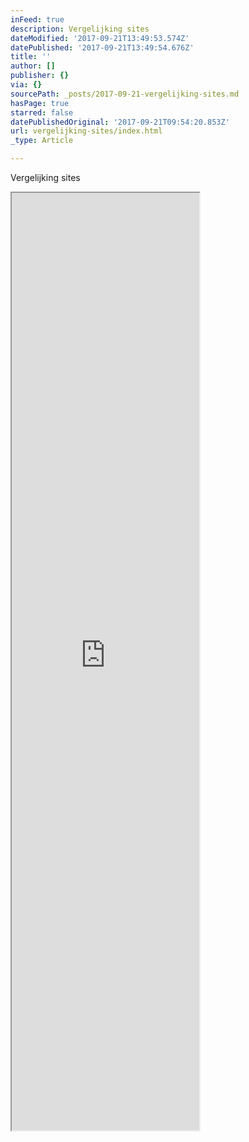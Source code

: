 ```yaml
---
inFeed: true
description: Vergelijking sites
dateModified: '2017-09-21T13:49:53.574Z'
datePublished: '2017-09-21T13:49:54.676Z'
title: ''
author: []
publisher: {}
via: {}
sourcePath: _posts/2017-09-21-vergelijking-sites.md
hasPage: true
starred: false
datePublishedOriginal: '2017-09-21T09:54:20.853Z'
url: vergelijking-sites/index.html
_type: Article

---
```

Vergelijking sites

<iframe src="https://the-grid.github.io/ed-userhtml/?g=eJytUk1v2zAMvedXuLo3Srui6wDLwNqswE7toZcdGYlJmMiSR9Hu_O_L1E7R3XYYIIAiH9_jB1hfrJ8eXn49_6j20sZmUc9mk8PYLNRFCOrayS7q4pk6qWTs0BnBP2IPMMAUNVVh74y1AQeMuUMuS9huKRIIdpx3DG0LS-xtyT17VASLPej73SOPl1HTiiwPxTS1nSSbOlI6VozRmSKj5u8RtdCn-r4UU-0Zt_9UGaJqULqy72rLE7n5T0N9SO8wIUP8e5BqUQcaKh-hFGcCUBl9Tt8nDmJ6yElAf2yqAAKXLQaCn2tnru9uV7erOVr6DQVnZq8Df4Sd9kxJkBOKDBtUxTTjkVoSZ67ObO1a87T8OAcGwldnUuYWIM6xzAHZGcZdH4E7Jo8zAl4oa6MxK_74-PV6dRbeQCE_A19uvt2t78-UMCALlZOi7uec3ovk9KKLduYej3Q4asu6Kl3Q6cbsdHx6dO-3-Ab1OOvR" height="1500" style=""></iframe>